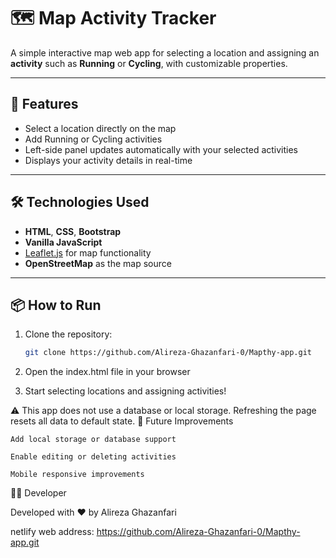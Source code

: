 # 🗺️ Map Activity Tracker

A simple interactive map web app for selecting a location and assigning an **activity** such as **Running** or **Cycling**, with customizable properties.

---

## 🚀 Features

- Select a location directly on the map  
- Add Running or Cycling activities  
- Left-side panel updates automatically with your selected activities  
- Displays your activity details in real-time  

---

## 🛠️ Technologies Used

- **HTML**, **CSS**, **Bootstrap**  
- **Vanilla JavaScript**  
- [Leaflet.js](https://leafletjs.com/) for map functionality  
- **OpenStreetMap** as the map source  

---

## 📦 How to Run

1. Clone the repository:
   ```bash
   git clone https://github.com/Alireza-Ghazanfari-0/Mapthy-app.git

2. Open the index.html file in your browser

3. Start selecting locations and assigning activities!

⚠️ This app does not use a database or local storage. Refreshing the page resets all data to default state.
🎯 Future Improvements

    Add local storage or database support

    Enable editing or deleting activities

    Mobile responsive improvements

🧑‍💻 Developer

Developed with ❤️ by Alireza Ghazanfari

netlify web address: https://github.com/Alireza-Ghazanfari-0/Mapthy-app.git

